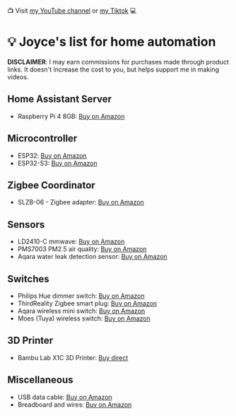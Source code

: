 
:tv: Visit [my YouTube channel](https://www.youtube.com/@joycejetson) or [my Tiktok](https://www.tiktok.com/@joycejetson) :computer:

# :bulb: Joyce's list for home automation

**DISCLAIMER**: I may earn commissions for purchases made through product links. It doesn't increase the cost to you, but helps support me in making videos.

## Home Assistant Server
- Raspberry Pi 4 8GB: [Buy on Amazon](https://amzn.to/4hpN4zA)

## Microcontroller
- ESP32: [Buy on Amazon](https://amzn.to/3z0jUpk)
- ESP32-S3: [Buy on Amazon](https://amzn.to/3Uqku6Z)

## Zigbee Coordinator
- SLZB-06 - Zigbee adapter: [Buy on Amazon](https://amzn.to/3VTvyL3)

## Sensors
- LD2410-C mmwave: [Buy on Amazon](https://amzn.to/3YE11Cx)
- PMS7003 PM2.5 air quality: [Buy on Amazon](https://amzn.to/4e9IItb)
- Aqara water leak detection sensor: [Buy on Amazon](https://amzn.to/3ZiIg7P)

## Switches
- Philips Hue dimmer switch: [Buy on Amazon](https://amzn.to/3Uv7c9E)
- ThirdReality Zigbee smart plug: [Buy on Amazon](https://amzn.to/3CuQ3qe)
- Aqara wireless mini switch: [Buy on Amazon](https://amzn.to/3YnjPED)
- Moes (Tuya) wireless switch: [Buy on Amazon](https://amzn.to/47hf2ZA)

## 3D Printer
- Bambu Lab X1C 3D Printer: [Buy direct](https://us.store.bambulab.com/products/x1-carbon)

## Miscellaneous
- USB data cable: [Buy on Amazon](https://amzn.to/3XyObEX)
- Breadboard and wires: [Buy on Amazon](https://amzn.to/3Zi0DKy)
